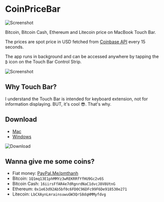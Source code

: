 # CoinPriceBar

![Screenshot](https://github.com/T-Pham/CoinPriceBar/blob/master/Screenshots/screenshot.png?raw=true)

Bitcoin, Bitcoin Cash, Ethereum and Litecoin price on MacBook Touch Bar.

The prices are spot price in USD fetched from [Coinbase API](https://developers.coinbase.com/api/v2#get-spot-price) every 15 seconds.

The app runs in background and can be accessed anywhere by tapping the `₿` icon on the Touch Bar Control Strip.

![Screenshot](https://github.com/T-Pham/CoinPriceBar/blob/master/Screenshots/record.gif?raw=true)

## Why Touch Bar?

I understand the Touch Bar is intended for keyboard extension, not for information displaying. BUT, it's cool 😎. That's why.

## Download

- [Mac](https://github.com/T-Pham/CoinPriceBar/releases/download/1.1/CoinPriceBar.app.zip)
- [Windows](http://thecatapi.com/api/images/get?format=src&type=gif)

![Download](https://img.shields.io/github/downloads/T-Pham/CoinPriceBar/total.svg?style=flat-square&label=&colorA=000000&colorB=000000)

## Wanna give me some coins?

- Fiat money:		[PayPal.Me/pmthanh](https://www.paypal.me/pmthanh)
- Bitcoin:		`1Q1mq13E1phMMYz3wREKRRfYfHU9Gc2v6S`
- Bitcoin Cash:	`16iirsFfAR4e7dRgnrdNaC1dvcJ8V8UtnG`
- Ethereum:		`0x1e63d92Ab5bf0c6FD0C96DFc99F6De918530e271`
- Litecoin:		`LbCXAynLmrainsuwuGW3QrS8dqHMMyfdvg`
